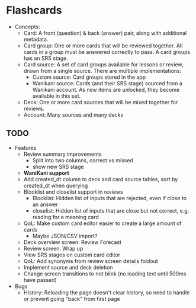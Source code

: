 # Flashcards

* Concepts:
  * Card: A front (question) & back (answer) pair, along with additional metadata.
  * Card group: One or more cards that will be reviewed together. All cards in a group must be
    answered correctly to pass. A card groups has an SRS stage.
  * Card source: A set of card groups available for lessons or review, drawn from a single
    source. There are multiple implementations:
    * Custom source: Card groups stored in the app
    * Wanikani source: Cards (and their SRS stage) sourced from a Wanikani account. As new
      items are unlocked, they become available in this set.
  * Deck: One or more card sources that will be mixed together for reviews.
  * Account: Many sources and many decks

## TODO

* Features
  * Review summary improvements
    * Split into two columns, correct vs missed
    * show new SRS stage
  * **WaniKani support**
  * Add created_dt column to deck and card source tables, sort by created_dt when querying
  * Blocklist and closelist support in reviews
    * Blocklist: Hidden list of inputs that are rejected, even if close to an answer
    * closelist: Hidden list of inputs that are close but not correct, e.g. reading for a meaning card
  * QoL: Make custom card editor easier to create a large amount of cards
    * Maybe JSON/CSV import?
  * Deck overview screen: Review Forecast
  * Review screen: Wrap up
  * View SRS stages on custom card editor
  * QoL: Add synonyms from review screen details foldout
  * Implement source and deck deletion
  * Change screen transitions to not blink (no loading text until 500ms have passed)
* Bugs
  * History: Reloading the page doesn't clear history, so need to handle or prevent going 
    "back" from first page